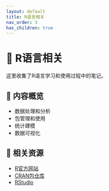 ```yaml
---
layout: default
title: R语言相关
nav_order: 3
has_children: true
---
```


# 📁 R语言相关

这里收集了R语言学习和使用过程中的笔记。

## 📝 内容概览

- 数据处理和分析
- 包管理和使用
- 统计建模
- 数据可视化

## 🔗 相关资源

- [R官方网站](https://www.r-project.org/)
- [CRAN包仓库](https://cran.r-project.org/)
- [RStudio](https://posit.co/products/open-source/rstudio/) 